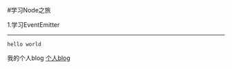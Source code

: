 #学习Node之旅

1.学习EventEmitter

---------------------------------
```
hello world
```

我的个人blog [个人blog](http://www.soledad.com.cn)